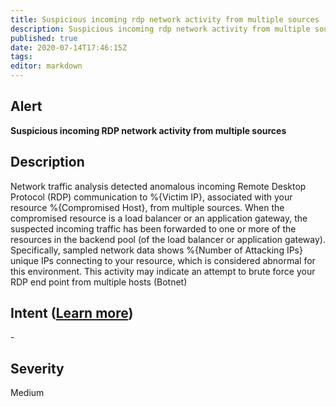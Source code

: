 ```yaml
---
title: Suspicious incoming rdp network activity from multiple sources
description: Suspicious incoming rdp network activity from multiple sources
published: true
date: 2020-07-14T17:46:15Z
tags:
editor: markdown
---
```


## Alert
**Suspicious incoming RDP network activity from multiple sources**

## Description
Network traffic analysis detected anomalous incoming Remote Desktop Protocol (RDP) communication to %{Victim IP}, associated with your resource %{Compromised Host}, from multiple sources. When the compromised resource is a load balancer or an application gateway, the suspected incoming traffic has been forwarded to one or more of the resources in the backend pool (of the load balancer or application gateway). Specifically, sampled network data shows %{Number of Attacking IPs} unique IPs connecting to your resource, which is considered abnormal for this environment. This activity may indicate an attempt to brute force your RDP end point from multiple hosts (Botnet)

## Intent ([Learn more](/public/security/alerts/intentions.md))
\-

## Severity
Medium




